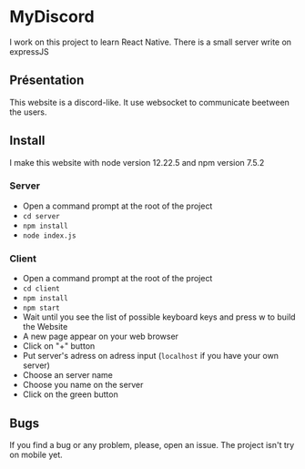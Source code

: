 # MyDiscord
I work on this project to learn React Native. There is a small server write on expressJS

## Présentation
This website is a discord-like. It use websocket to communicate beetween the users.

## Install
I make this website with node version 12.22.5 and npm version 7.5.2

### Server
- Open a command prompt at the root of the project
- `cd server`
- `npm install`
- `node index.js`

### Client
- Open a command prompt at the root of the project
- `cd client`
- `npm install`
- `npm start`
- Wait until you see the list of possible keyboard keys and press w to build the Website
- A new page appear on your web browser
- Click on "+" button
- Put server's adress on adress input (`localhost` if you have your own server)
- Choose an server name
- Choose you name on the server
- Click on the green button

## Bugs
If you find a bug or any problem, please, open an issue.
The project isn't try on mobile yet.
